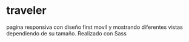# traveler
pagina responsiva con diseño first movil y mostrando diferentes vistas dependiendo de su tamaño. Realizado con Sass
